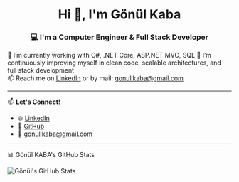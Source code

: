 <h1 align="center">Hi 👋, I'm Gönül Kaba</h1>
<h3 align="center">💻 I'm a Computer Engineer & Full Stack Developer</h3>

🔭 I’m currently working with C#, .NET Core, ASP.NET MVC, SQL 
🌱 I’m continuously improving myself in clean code, scalable architectures, and full stack development  
📫 Reach me on [LinkedIn](https://www.linkedin.com/in/gonulkaba) or by mail: gonullkaba@gmail.com  

---

📫 **Let's Connect!**  
- 🌐 [LinkedIn](https://www.linkedin.com/in/gonulkaba)  
- 💼 [GitHub](https://github.com/Gonulkaba)  
- 📧 gonullkaba@gmail.com

---

📊 Gönül KABA's GitHub Stats

![Gönül's GitHub Stats](https://github-readme-stats.vercel.app/api?username=Gonulkaba&show_icons=true&theme=calm)



<!--
**Gonulkaba/Gonulkaba** is a ✨ _special_ ✨ repository because its `README.md` (this file) appears on your GitHub profile.

Here are some ideas to get you started:

- 🔭 I’m currently working on ...
- 🌱 I’m currently learning ...
- 👯 I’m looking to collaborate on ...
- 🤔 I’m looking for help with ...
- 💬 Ask me about ...
- 📫 How to reach me: ...
- 😄 Pronouns: ...
- ⚡ Fun fact: ...
-->
